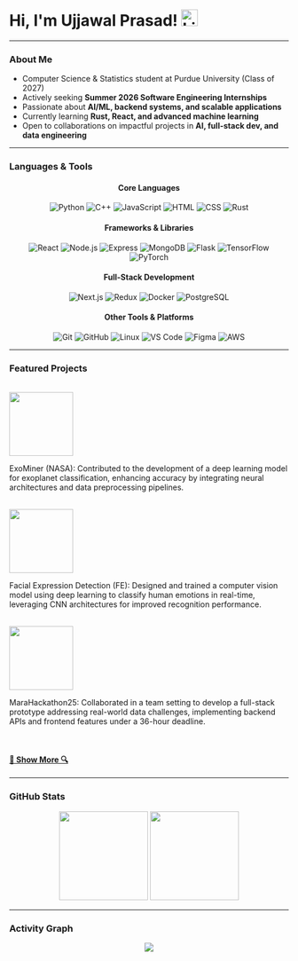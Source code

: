 <h1 align="left">Hi, I'm Ujjawal Prasad! 
  <a href="https://www.linkedin.com/in/ujjawal-prasad/" title="LinkedIn Profile">
    <img width="30" src="https://cdn-icons-png.flaticon.com/512/174/174857.png" alt="LinkedIn">
  </a>
</h1>  

---

### About Me  
-  Computer Science & Statistics student at Purdue University (Class of 2027)  
-  Actively seeking **Summer 2026 Software Engineering Internships**  
-  Passionate about **AI/ML, backend systems, and scalable applications**  
-  Currently learning **Rust, React, and advanced machine learning**  
-  Open to collaborations on impactful projects in **AI, full-stack dev, and data engineering**  

---

###  Languages & Tools  

<div align="center">  

#### Core Languages  
<img src="https://skillicons.dev/icons?i=python" title="Python" />  
<img src="https://skillicons.dev/icons?i=cpp" title="C++" />  
<img src="https://skillicons.dev/icons?i=js" title="JavaScript" />  
<img src="https://skillicons.dev/icons?i=html" title="HTML" />  
<img src="https://skillicons.dev/icons?i=css" title="CSS" />  
<img src="https://skillicons.dev/icons?i=rust" title="Rust" />  

#### Frameworks & Libraries  
<img src="https://skillicons.dev/icons?i=react" title="React" />  
<img src="https://skillicons.dev/icons?i=nodejs" title="Node.js" />  
<img src="https://skillicons.dev/icons?i=express" title="Express" />  
<img src="https://skillicons.dev/icons?i=mongodb" title="MongoDB" />  
<img src="https://skillicons.dev/icons?i=flask" title="Flask" />  
<img src="https://skillicons.dev/icons?i=tensorflow" title="TensorFlow" />  
<img src="https://skillicons.dev/icons?i=pytorch" title="PyTorch" />  

#### Full-Stack Development  
<img src="https://skillicons.dev/icons?i=nextjs" title="Next.js" />  
<img src="https://skillicons.dev/icons?i=redux" title="Redux" />  
<img src="https://skillicons.dev/icons?i=docker" title="Docker" />  
<img src="https://skillicons.dev/icons?i=postgres" title="PostgreSQL" />  

#### Other Tools & Platforms  
<img src="https://skillicons.dev/icons?i=git" title="Git" />  
<img src="https://skillicons.dev/icons?i=github" title="GitHub" />  
<img src="https://skillicons.dev/icons?i=linux" title="Linux" />  
<img src="https://skillicons.dev/icons?i=vscode" title="VS Code" />  
<img src="https://skillicons.dev/icons?i=figma" title="Figma" />  
<img src="https://skillicons.dev/icons?i=aws" title="AWS" />  

</div>

---

### Featured Projects  

<br>  

<div align="left">  
  <a href="https://github.com/nasa/ExoMiner" title="ExoMiner (NASA)">
    <img height="115" src="https://github-readme-stats.vercel.app/api/pin/?username=nasa&repo=ExoMiner&theme=react&border_color=61dafb&border_radius=10">
  </a>  
</div>  

<p align="left">  
  ExoMiner (NASA): Contributed to the development of a deep learning model for exoplanet classification, enhancing accuracy by integrating neural architectures and data preprocessing pipelines.  
</p>  

<br>  

<div align="left">  
  <a href="https://github.com/blur288/FE" title="Facial Expression Detection">
    <img height="115" src="https://github-readme-stats.vercel.app/api/pin/?username=blur288&repo=FE&theme=react&border_color=61dafb&border_radius=10">
  </a>  
</div>  

<p align="left">  
  Facial Expression Detection (FE): Designed and trained a computer vision model using deep learning to classify human emotions in real-time, leveraging CNN architectures for improved recognition performance.  
</p>  

<br>  

<div align="left">  
  <a href="https://github.com/Sanjana-SKS/MaraHackathon25" title="MaraHackathon25">
    <img height="115" src="https://github-readme-stats.vercel.app/api/pin/?username=Sanjana-SKS&repo=MaraHackathon25&theme=react&border_color=61dafb&border_radius=10">
  </a>  
</div>  

<p align="left">  
  MaraHackathon25: Collaborated in a team setting to develop a full-stack prototype addressing real-world data challenges, implementing backend APIs and frontend features under a 36-hour deadline.  
</p>  

<br>  

<h4 align="left">  
  <a href="https://github.com/8wali8?tab=repositories" title="Show More">🔎 Show More 🔍</a>  
</h4>  

---

### GitHub Stats  

<div align="center">  
  <img height="160em" src="https://github-readme-stats.vercel.app/api?username=8wali8&show_icons=true&theme=react&hide_border=true&bg_color=0D1117&border_radius=10" />  
  <img height="160em" src="https://github-readme-streak-stats.herokuapp.com/?user=8wali8&theme=react&hide_border=true&background=0D1117&border_radius=10"/>  
</div>  

---

### Activity Graph  

<div align="center">  
  <img src="https://github-readme-activity-graph.vercel.app/graph?username=8wali8&theme=react-dark&hide_border=true&bg_color=0D1117&border_radius=10&color=61dafb&line=61dafb&point=ffffff"/>  
</div>  
